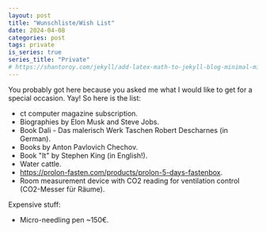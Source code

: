 ```yaml
---
layout: post
title: "Wunschliste/Wish List"
date: 2024-04-08
categories: post
tags: private
is_series: true
series_title: "Private"
# https://shantoroy.com/jekyll/add-latex-math-to-jekyll-blog-minimal-mistakes/
---
```

<script type="text/javascript" async
    src="https://cdnjs.cloudflare.com/ajax/libs/mathjax/2.7.6/MathJax.js?config=TeX-MML-AM_CHTML">
</script>

<script type="text/x-mathjax-config">
    MathJax.Hub.Config({
        extensions: ["tex2jax.js"],
        jax: ["input/TeX", "output/HTML-CSS"],
        tex2jax: {
        inlineMath: [ ['$','$'], ["\\(","\\)"] ],
        displayMath: [ ['$$','$$'], ["\\[","\\]"] ],
        processEscapes: true
        },
        "HTML-CSS": { availableFonts: ["TeX"] }
    });
</script>

You probably got here because you asked me what I would like to get for a special occasion. Yay! So here is the list:

* ct computer magazine subscription.
* Biographies by Elon Musk and Steve Jobs.
* Book Dali - Das malerisch Werk Taschen Robert Descharnes (in German).
* Books by Anton Pavlovich Chechov.
* Book "It" by Stephen King (in English!).
* Water cattle.
* https://prolon-fasten.com/products/prolon-5-days-fastenbox.
* Room measurement device with CO2 reading for ventilation control (CO2-Messer für Räume).

Expensive stuff:

* Micro-needling pen ~150€.